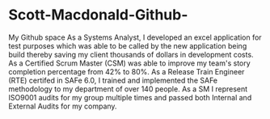 # Scott-Macdonald-Github-
My Github space
As a Systems Analyst, I developed an excel application for test purposes which was able to be called by the new application being build thereby saving my client thousands of dollars in development costs.
As a Certified Scrum Master (CSM) was able to improve my team's story completion percentage from 42% to 80%.
As a Release Train Engineer (RTE) certifed in SAFe 6.0, I trained and implemented the SAFe methodology to my department of over 140 people.
As a SM I represent ISO9001 audits for my group multiple times and passed both Internal and External Audits for my company.
